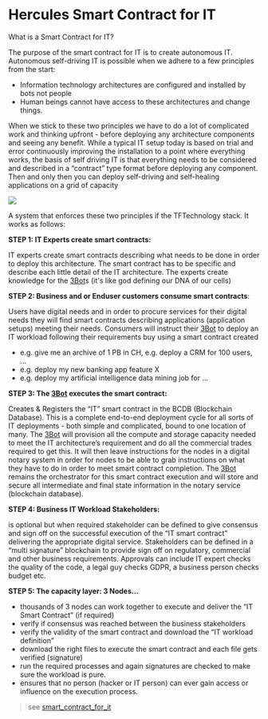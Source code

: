 # Hercules Smart Contract for IT

What is a Smart Contract for IT?

The purpose of the smart contract for IT is to create autonomous IT. Autonomous self-driving IT is possible when we adhere to a few principles from the start:

*   Information technology architectures are configured and installed by bots not people
*   Human beings cannot have access to these architectures and change things.

When we stick to these two principles we have to do a lot of complicated work and thinking upfront - before deploying any architecture components and seeing any benefit.  While a typical IT setup today is based on trial and error continuously improving the installation to a point where everything works, the basis of self driving IT is that everything needs to be considered and described in a “contract” type format before deploying any component. Then and only then you can deploy self-driving and self-healing applications on a grid of capacity

![](threefold__smart_contract_for_it_steps.png  )

A system that enforces these two principles if the TFTechnology stack. It works as follows:

**STEP 1: IT Experts create smart contracts:**

IT experts create smart contracts describing what needs to be done in order to deploy this architecture. The smart contract has to be specific and describe each little detail of the IT architecture.  The experts create knowledge for the [3Bot](threefold__3bot_def)s (it's like god defining our DNA of our cells)

**STEP 2: Business and or Enduser customers consume smart contracts**: 

 Users have digital needs and in order to procure services for their digital needs they will find smart contracts describing applications (application setups) meeting their needs.  Consumers will instruct their [3Bot](threefold__3bot_def) to deploy an IT workload following their requirements buy using a smart contract created 

*   e.g. give me an archive of 1 PB in CH, e.g. deploy a CRM for 100 users, …
*   e.g. deploy my new banking app feature X
*   e.g. deploy my artificial intelligence data mining job for …

**STEP 3: The [3Bot](threefold__3bot_def) executes the smart contract:**

Creates & Registers the “IT” smart contract in the BCDB (Blockchain Database). This is a complete end-to-end deployment cycle for all sorts of IT deployments - both simple and complicated, bound to one location of many.  The [3Bot](threefold__3bot_def) will provision all the compute and storage capacity needed to meet the IT architecture’s requirement and do all the commercial trades required to get this.  It will then leave instructions for the nodes in a digital notary system in order for nodes to be able to grab instructions on what they have to do in order to meet smart contract completion.  The [3Bot](threefold__3bot_def) remains the orchestrator for this smart contract execution and will store and secure all intermediate and final state information in the notary service (blockchain database).

**STEP 4: Business IT Workload Stakeholders:**

is optional but when required stakeholder can be defined to give consensus and sign off on the successful execution of the “IT smart contract” delivering the appropriate digital service.  Stakeholders can be defined in a “multi signature” blockchain to provide sign off on regulatory, commercial and other business requirements. Approvals can include IT expert checks the quality of the code, a legal guy checks GDPR, a business person checks budget etc. 

**STEP 5: The capacity layer: 3 Nodes…**

*   thousands of 3 nodes can work together to execute and deliver the “IT Smart Contract” (if required)
*   verify if consensus was reached between the business stakeholders
*   verify the validity of the smart contract and download the “IT workload definition”
*   download the right files to execute the smart contract and each file gets verified (signature)
*   run the required processes and again signatures are checked to make sure the workload is pure.
*   ensures that no person (hacker or IT person) can ever gain access or influence on the execution process.
> see [smart_contract_for_it](tftech__smart_contract_for_it.md)